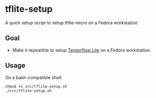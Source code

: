 # tflite-setup
A quick setup script to setup tflite-micro on a Fedora workstation

## Goal

- Make it repeatible to setup [Tensorflow
  Lite](https://github.com/tensorflow/tflite-micro) on a Fedora workstation.

## Usage

On a bash-compatible shell:

```
chmod +x src/tflite-setup.sh
./src/tflite-setup.sh
```

